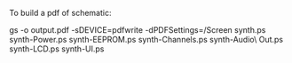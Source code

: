 To build a pdf of schematic:

gs -o output.pdf -sDEVICE=pdfwrite -dPDFSettings=/Screen synth.ps synth-Power.ps synth-EEPROM.ps synth-Channels.ps synth-Audio\ Out.ps synth-LCD.ps synth-UI.ps 
